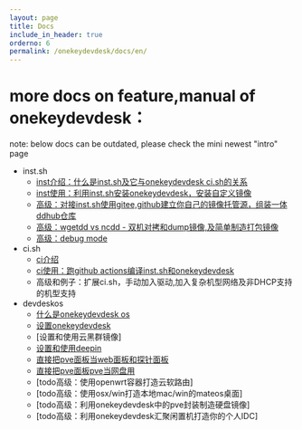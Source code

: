 ```yaml
---
layout: page
title: Docs
include_in_header: true
orderno: 6
permalink: /onekeydevdesk/docs/en/
---
```



more docs on feature,manual of onekeydevdesk：
=====

note: below docs can be outdated, please check the mini newest "intro" page

+ inst.sh
     +  [inst介绍：什么是inst.sh及它与onekeydevdesk ci.sh的关系](../../../_docs/instintro/en/)
     +  [inst使用：利用inst.sh安装onekeydevdesk，安装自定义镜像](../../../_docs/instusage/en/)
     +  [高级：对接inst.sh使用gitee,github建立你自己的镜像托管源，组装一体ddhub仓库](../../../_docs/howtohost/en/)
     +  [高级：wgetdd vs ncdd - 双机对拷和dump镜像,及简单制造打包镜像](../../../_docs/ncdd/en/)
     +  [高级：debug mode](../../../_docs/debugmode/en/)
+ ci.sh
     +  [ci介绍](../../../_docs/ciintro/en/)
     +  [ci使用：跑github actions编译inst.sh和onekeydevdesk](../../../_docs/ciusage/en/)
     +  高级和例子：扩展ci.sh，手动加入驱动,加入复杂机型网络及非DHCP支持的机型支持
+  devdeskos
     +  [什么是onekeydevdesk os](../../../_docs/devdeskintro/en/)
     +  [设置onekeydevdesk](../../../_docs/devdeskusage/en/)
     +  [设置和使用云黑群镜像]
     +  [设置和使用deepin](../../../_docs/dpiusage/en/)
     +  [直接把pve面板当web面板和探针面板](../../_docs/howtopanel/en/)
     +  [直接把pve面板pve当网盘用](../../_docs/howtosharedisk/en/)
     +  [todo高级：使用openwrt容器打造云软路由]
     +  [todo高级：使用osx/win打造本地mac/win的mateos桌面]
     +  [todo高级：利用onekeydevdesk中的pve封装制造硬盘镜像]
     +  [todo高级：利用onekeydevdesk汇聚闲置机打造你的个人IDC]
